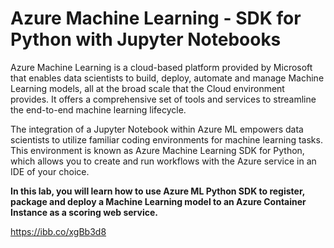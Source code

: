 # Azure Machine Learning - SDK for Python with Jupyter Notebooks

Azure Machine Learning is a cloud-based platform provided by Microsoft that enables data scientists to build, deploy, automate and manage Machine Learning models, all at the broad scale that the Cloud environment provides. It offers a comprehensive set of tools and services to streamline the end-to-end machine learning lifecycle.


The integration of a Jupyter Notebook within Azure ML empowers data scientists to utilize familiar coding environments for machine learning tasks. This environment is known as Azure Machine Learning SDK for Python, which allows you to create and run workflows with the Azure service in an IDE of your choice.

**In this lab, you will learn how to use Azure ML Python SDK to register, package and deploy a Machine Learning model to an Azure Container Instance as a scoring web service.**


https://ibb.co/xgBb3d8







